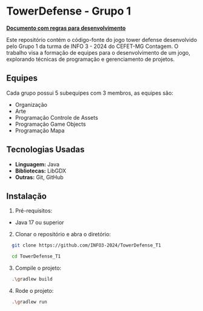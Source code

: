 # TowerDefense - Grupo 1

[**Documento com regras para desenvolvimento**](/CONTRIBUTING.md)

Este repositório contém o código-fonte do jogo tower defense desenvolvido pelo Grupo 1 da turma de INFO 3 - 2024 do CEFET-MG Contagem. O trabalho visa a formação de equipes para o desenvolvimento de um jogo, explorando técnicas de programação e gerenciamento de projetos.

## Equipes

Cada grupo possui 5 subequipes com 3 membros, as equipes são:

  - Organização
  - Arte
  - Programação Controle de Assets
  - Programação Game Objects
  - Programação Mapa

## Tecnologias Usadas

  - **Linguagem:** Java
  - **Bibliotecas:** LibGDX
  - **Outras:** Git, GitHub

## Instalação
  1. Pré-requisitos:
  - Java 17 ou superior
  
  2. Clonar o repositório e abra o diretório:
  ```bash
    git clone https://github.com/INFO3-2024/TowerDefense_T1

    cd TowerDefense_T1
  ```

  3. Compile o projeto:
  ```bash
    .\gradlew build
  ```

  4. Rode o projeto:
  ```bash
    .\gradlew run
  ```
